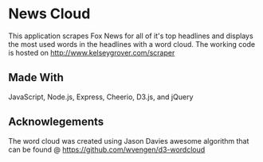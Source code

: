 # News Cloud

This application scrapes Fox News for all of it's top headlines and displays the most used words in the headlines with a word cloud.
The working code is hosted on http://www.kelseygrover.com/scraper

## Made With

JavaScript, Node.js, Express, Cheerio, D3.js, and jQuery

## Acknowlegements 

The word cloud was created using Jason Davies awesome algorithm that can be found @ https://github.com/wvengen/d3-wordcloud
